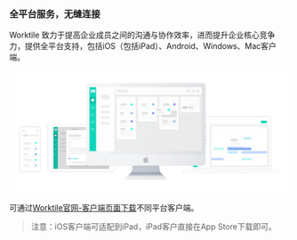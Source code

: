 ### 全平台服务，无缝连接

Worktile 致力于提高企业成员之间的沟通与协作效率，进而提升企业核心竞争力，提供全平台支持，包括iOS（包括iPad）、Android、Windows、Mac客户端。

![](/assets/1-多平台.png)
  
可通过[Worktile官网-客户端页面下载](https://worktile.com/client)不同平台客户端。  

> 注意：iOS客户端可适配到iPad，iPad客户直接在App Store下载即可。

